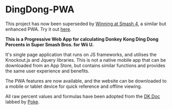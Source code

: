 # DingDong-PWA

This project has now been superseded by <a href="https://github.com/Jollus88/Winning-Smash4" target="_blank">Winning at Smash 4</a>, a similar but enhanced PWA. Try it out <a href="https://winningatsmash4.com" target="_blank">here</a>.

**This is a Progressive Web App for calculating Donkey Kong Ding Dong Percents in Super Smash Bros. for Wii U.**

It's single page application that runs on JS frameworks, and utilises the Knockout.js and Jquery libraries. This is not a native mobile app that can be downloaded from an App Store, but contains similar functions and provides the same user experience and benefits.

The PWA features are now available, and the website can be downloaded to a mobile or tablet device for quick reference and offline viewing.

All raw percent values and formulas have been adopted from the <a href="https://docs.google.com/spreadsheets/d/1OvUy2gsTrUj96cAHSkSIZHGnUaaS-UrX6SdFKyctNmU/edit#gid=932844731" target="_blank">DK Doc</a> labbed by <a href="https://twitter.com/thevondk" target="_blank">Poke</a>.